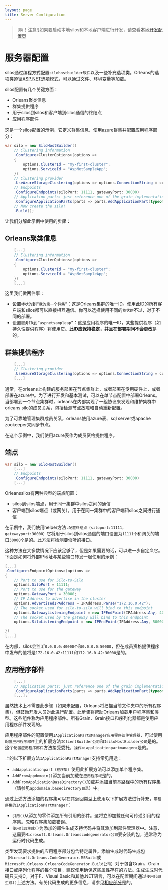 ```yaml
---
layout: page
title: Server Configuration
---
```


> [啊！注意!]如果要启动本地silos和本地客户端进行开发，请查看[本地开发配置页](local_development_configuration.md)

# 服务器配置

silos通过编程方式配置`silohostbuilder软件`以及一些补充选项类。Orleans的选项类遵循[ASP.NET选项](https://docs.microsoft.com/en-us/aspnet/core/fundamentals/configuration/options)模式，可以通过文件、环境变量等加载。

silos配置有几个关键方面：

-   Orleans聚类信息
-   群集提供程序
-   用于silos到silos和客户端到silos通信的终结点
-   应用程序部件

这是一个silos配置的示例，它定义群集信息、使用azure群集并配置应用程序部分：

```csharp
var silo = new SiloHostBuilder()
    // Clustering information
    .Configure<ClusterOptions>(options =>
    {
        options.ClusterId = "my-first-cluster";
        options.ServiceId = "AspNetSampleApp";
    })
    // Clustering provider
    .UseAzureStorageClustering(options => options.ConnectionString = connectionString)
    // Endpoints
    .ConfigureEndpoints(siloPort: 11111, gatewayPort: 30000)
    // Application parts: just reference one of the grain implementations that we use
    .ConfigureApplicationParts(parts => parts.AddApplicationPart(typeof(ValueGrain).Assembly).WithReferences())
    // Now create the silo!
    .Build();
```

让我们分解此示例中使用的步骤：

## Orleans聚类信息

```csharp
    [...]
    // Clustering information
    .Configure<ClusterOptions>(options =>
    {
        options.ClusterId = "my-first-cluster";
        options.ServiceId = "AspNetSampleApp";
    })
    [...]
```

这里我们做两件事：

-   设置`棒状的`到`“我的第一个群集”`：这是Orleans集群的唯一ID。使用此ID的所有客户端和silos都可以直接相互通信。你可以选择使用不同的`棒状的`不过，对于不同的部署。
-   设置`服务ID`到`“aspnetsampleap”`：这是应用程序的唯一ID，某些提供程序（如持久性提供程序）将使用它。**此ID应保持稳定，并且在部署期间不会更改**是的。

## 群集提供程序

```csharp
    [...]
    // Clustering provider
    .UseAzureStorageClustering(options => options.ConnectionString = connectionString)
    [...]
```

通常，在orleans上构建的服务部署在节点集群上，或者部署在专用硬件上，或者部署在azure中。为了进行开发和基本测试，可以在单节点配置中部署Orleans。当部署到一个节点集群时，orleans在内部实现了一组协议来发现和维护集群中orleans silo的成员关系，包括检测节点故障和自动重新配置。

为了可靠地管理集群成员关系，orleans使用azure表、sql server或apache zookeeper来同步节点。

在这个示例中，我们使用azure表作为成员资格提供程序。

## 端点

```csharp
var silo = new SiloHostBuilder()
    [...]
    // Endpoints
    .ConfigureEndpoints(siloPort: 11111, gatewayPort: 30000)
    [...]
```

Orleanssilos有两种典型的端点配置：

-   silos到silos端点，用于同一集群中silos之间的通信
-   客户端到silos端点（或网关），用于在同一集群中的客户端和silos之间进行通信

在示例中，我们使用helper方法`.配置终结点（siloport:11111，gatewayport:30000）`它将用于silos到silos通信的端口设置为`11111个`和网关的端口`30000个`是的。此方法将检测要侦听的接口。

这种方法在大多数情况下应该足够了，但是如果需要的话，可以进一步自定义它。下面是如何将外部IP地址与某些端口转发一起使用的示例：

```csharp
[...]
.Configure<EndpointOptions>(options =>
{
    // Port to use for Silo-to-Silo
    options.SiloPort = 11111;
    // Port to use for the gateway
    options.GatewayPort = 30000;
    // IP Address to advertise in the cluster
    options.AdvertisedIPAddress = IPAddress.Parse("172.16.0.42");
    // The socket used for silo-to-silo will bind to this endpoint
    options.GatewayListeningEndpoint = new IPEndPoint(IPAddress.Any, 40000);
    // The socket used by the gateway will bind to this endpoint
    options.SiloListeningEndpoint = new IPEndPoint(IPAddress.Any, 50000);

})
[...]
```

在内部，silos会监听`0.0.0.0:40000个`和`0.0.0.0:50000`，但在成员资格提供程序中发布的值将是`172.16.0.42:11111`和`172.16.0.42:30000`是的。

## 应用程序部件

```csharp
    [...]
    // Application parts: just reference one of the grain implementations that we use
    .ConfigureApplicationParts(parts => parts.AddApplicationPart(typeof(ValueGrain).Assembly).WithReferences())
    [...];
```

虽然技术上不需要此步骤（如果未配置，Orleans将扫描当前文件夹中的所有程序集），但鼓励开发人员对此进行配置。此步骤将帮助Orleans加载用户程序集和类型。这些组件称为应用程序部件。所有Grain、Grain接口和序列化器都是使用应用程序部件发现的。

应用程序部件的配置使用`IApplicationPartsManager应用程序部件管理器`，可以使用`配置应用程序部件`上的扩展方法`IClientBuilder公司`和`IsiloHostBuilder公司`是的。这个`配置应用程序部件`方法接受委托，`操作<iapplicationpartmanager>`是的。

上的以下扩展方法`IApplicationPartManager`支持常见用途：

-   `addapplicationpart（程序集）`使用此扩展方法可以添加单个程序集。
-   `AddFromAppdomain()`添加当前加载在`应用程序域`是的。
-   `AddFromApplicationBaseDirectory()`加载并添加当前基路径中的所有程序集（请参见`appdomain.basedirectory目录`）中。

通过上述方法添加的程序集可以在其返回类型上使用以下扩展方法进行补充，`带程序集的IApplicationPartManager`：

-   `引用()`从添加的零件添加所有引用的部件。这将立即加载任何可传递引用的程序集。忽略程序集加载错误。
-   `使用代码生成()`为添加的部件生成支持代码并将其添加到部件管理器中。注意，这需要`Microsoft.Orleans.Orleanscodegenerator公司`要安装的包，通常称为运行时代码生成。

类型发现要求提供的应用程序部分包含特定属性。添加生成时代码生成包（`Microsoft.Orleans.CodeGenerator.MSBuild`或`Microsoft.Orleans.OrleansCodeGenerator.Build公司`）对于包含Grain、Grain接口或序列化程序的每个项目，建议使用确保这些属性存在的方法。生成生成时代码只支持C。对于F、Visual Basic和其他.NET语言，可以在配置期间通过`使用代码生成()`上述方法。有关代码生成的更多信息，请参见[相应部分](../../grains/code_generation.md)是的。

